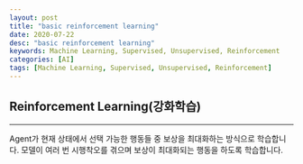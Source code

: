 ```yaml
---
layout: post
title: "basic reinforcement learning"
date: 2020-07-22
desc: "basic reinforcement learning"
keywords: Machine Learning, Supervised, Unsupervised, Reinforcement
categories: [AI]
tags: [Machine Learning, Supervised, Unsupervised, Reinforcement]
---
```


## Reinforcement Learning(강화학습)

___

Agent가 현재 상태에서 선택 가능한 행동들 중 보상을 최대화하는 방식으로 학습합니다. 모델이 여러 번 시행착오를 겪으며 보상이 최대화되는 행동을 하도록 학습합니다. 

